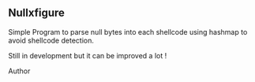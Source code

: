 
## Nullxfigure 

Simple Program to parse null bytes into each shellcode using hashmap to avoid shellcode detection.

Still in development but it can be improved a lot !

Author 
